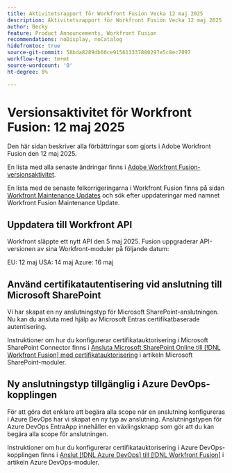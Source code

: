 ```yaml
---
title: Aktivitetsrapport för Workfront Fusion Vecka 12 maj 2025
description: Aktivitetsrapport för Workfront Fusion Vecka 12 maj 2025
author: Becky
feature: Product Announcements, Workfront Fusion
recommendations: noDisplay, noCatalog
hidefromtoc: true
source-git-commit: 58bda8289db60ce915613337880297e5c8ec7097
workflow-type: tm+mt
source-wordcount: '0'
ht-degree: 0%

---
```


# Versionsaktivitet för Workfront Fusion: 12 maj 2025

Den här sidan beskriver alla förbättringar som gjorts i Adobe Workfront Fusion den 12 maj 2025.

En lista med alla senaste ändringar finns i [Adobe Workfront Fusion-versionsaktivitet](/help/workfront-fusion/fusion-product-releases/fusion-release-activity.md).

En lista med de senaste felkorrigeringarna i Workfront Fusion finns på sidan [Workfront Maintenance Updates](https://experienceleague.adobe.com/sv/docs/workfront-known-issues/releases/current-updates) och sök efter uppdateringar med namnet Workfront Fusion Maintenance Update.

## Uppdatera till Workfront API

Workfront släppte ett nytt API den 5 maj 2025. Fusion uppgraderar API-versionen av sina Workfront-moduler på följande datum:

EU: 12 maj
USA: 14 maj
Azure: 16 maj

## Använd certifikatautentisering vid anslutning till Microsoft SharePoint

Vi har skapat en ny anslutningstyp för Microsoft SharePoint-anslutningen. Nu kan du ansluta med hjälp av Microsoft Entras certifikatbaserade autentisering.

Instruktioner om hur du konfigurerar certifikatauktorisering i Microsoft SharePoint Connector finns i [Ansluta Microsoft SharePoint Online till [!DNL Workfront Fusion] med certifikatauktorisering](/help/workfront-fusion/references/apps-and-modules/third-party-connectors/sharepoint-modules.md#connect-microsoft-sharepoint-online-to-workfront-fusion-using-certificate-authorization) i artikeln Microsoft SharePoint-moduler.

## Ny anslutningstyp tillgänglig i Azure DevOps-kopplingen

För att göra det enklare att begära alla scope när en anslutning konfigureras i Azure DevOps har vi skapat en ny typ av anslutning. Anslutningstypen för Azure DevOps EntraApp innehåller en växlingsknapp som gör att du kan begära alla scope för anslutningen.

Instruktioner om hur du konfigurerar certifikatauktorisering i Azure DevOps-kopplingen finns i [Anslut [!DNL Azure DevOps] till [!DNL Workfront Fusion]](/help/workfront-fusion/references/apps-and-modules/third-party-connectors/azure-dev-ops.md#connect-azure-devops-to-workfront-fusion) i artikeln Azure DevOps-moduler.

